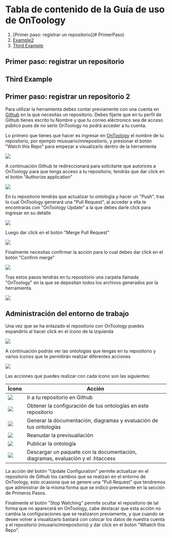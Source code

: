 # Tabla de contenido de la Guía de uso de OnToology

1. [Primer paso: registrar un repositorio](# PrimerPaso)
2. [Example2](#example2)
3. [Third Example](#third-example)

## Primer paso: registrar un repositorio
## Third Example

## Primer paso: registrar un repositorio 2

Para utilizar la herramienta debes contar previamente con una cuenta en [Github](http://github.com) en la que necesitas un repositorio. Debes fijarte que en tu perfil de Github tienes escrito tu Nombre y que tu correo eléctronico sea de acceso público pues de no serlo OnToology no podrá acceder a tu cuenta.

Lo primero que tienes que hacer es ingresar en [OnToology](http://ontoology.linkeddata.es/) el nombre de tu repositorio, por ejemplo miusuario/mirepositorio, y presionar el botón "Watch this Repo" para empezar a visualizarlo dentro de la herramienta

![](https://github.com/paoespinozarias/ManualOnToology/blob/master/imagenes/paso1.png)


A continuación Github te redireccionará para solicitarte que autorices a OnToology para que tenga acceso a tu repositorio, tendrás que dar click en el botón "Authorize application"

![](https://github.com/paoespinozarias/ManualOnToology/blob/master/imagenes/paso2.png)

En tu repositorio tendrás que actualizar tu ontología y hacer un "Push", tras lo cual OnToology generará una "Pull Request", al acceder a ella te encontrarás con "OnToology Update" a la que debes darle click para ingresar en su detalle

![](https://github.com/paoespinozarias/ManualOnToology/blob/master/imagenes/paso3.png)

Luego dar click en el botón "Merge Pull Request"

![](https://github.com/paoespinozarias/ManualOnToology/blob/master/imagenes/paso4.png)


Finalmente necesitas confirmar la acción para lo cual debes dar click en el botón "Confirm merge"

![](https://github.com/paoespinozarias/ManualOnToology/blob/master/imagenes/paso4_1.png)


Tras estos pasos tendrás en tu repositorio una carpeta llamada "OnToology" en la que se depositan todos los archivos generados por la herramienta.

![](https://github.com/paoespinozarias/ManualOnToology/blob/master/imagenes/paso5.png)


## Administración del entorno de trabajo

Una vez que se ha enlazado el repositorio con OnToology puedes expandirlo al hacer click en el ícono de la izquierda

![](https://github.com/paoespinozarias/ManualOnToology/blob/master/imagenes/admin.png)

A continuación podrás ver las ontologías que tengas en tu repositorio y varios íconos que te permitirán realizar diferentes acciones

![](https://github.com/paoespinozarias/ManualOnToology/blob/master/imagenes/admin1.png)

Las acciones que puedes realizar con cada ícono son las siguientes:

| Ícono | Acción |
| ---------- | ---------- |
| ![](https://github.com/paoespinozarias/ManualOnToology/blob/master/imagenes/icon1.png)   | Ir a tu repositorio en Github   |
| ![](https://github.com/paoespinozarias/ManualOnToology/blob/master/imagenes/icon2.png)   | Obtener la configuración de tus ontologías en este repositorio  |
| ![](https://github.com/paoespinozarias/ManualOnToology/blob/master/imagenes/icon3.png)   | Generar la documentación, diagramas y evaluación de tus ontologías   |
| ![](https://github.com/paoespinozarias/ManualOnToology/blob/master/imagenes/icon4.png)   | Reanudar la previsualiación   |
| ![](https://github.com/paoespinozarias/ManualOnToology/blob/master/imagenes/icon6.png)   | Publicar la ontología   |
| ![](https://github.com/paoespinozarias/ManualOnToology/blob/master/imagenes/icon7.png)   | Descargar un paquete con la documentación, diagramas, evaluación y el .htaccess  | 


La acción del botón "Update Configuration" permite actualizar en el repositorio de Github los cambios que se realizan en el entorno de OnToology, esto ocasiona que se genere una "Pull Request" que tendremos que administrar de la misma forma que se indicó previamente en la sección de Primeros Pasos.

Finalmente el botón "Stop Watching" permite ocultar el repositorio de tal forma que no aparecerá en OnToology, cabe destacar que esta acción no cambia la configuraciones que se realizaron previamente, y que cuando se desee volver a visualizarlo bastará con colocar los datos de nuestra cuenta y el repositorio (miusario/mirepositorio) y dar click en el botón "Whatch this Repo".

